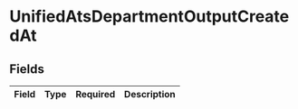 # UnifiedAtsDepartmentOutputCreatedAt


## Fields

| Field       | Type        | Required    | Description |
| ----------- | ----------- | ----------- | ----------- |